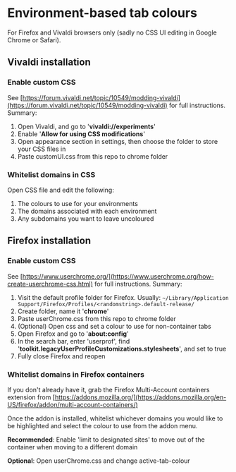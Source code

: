 # Environment-based tab colours
For Firefox and Vivaldi browsers only (sadly no CSS UI editing in Google Chrome or Safari).

## Vivaldi installation
### Enable custom CSS
See [https://forum.vivaldi.net/topic/10549/modding-vivaldi](https://forum.vivaldi.net/topic/10549/modding-vivaldi) for full instructions. Summary:

1. Open Vivaldi, and go to '**vivaldi://experiments**'
2. Enable '**Allow for using CSS modifications**'
3. Open appearance section in settings, then choose the folder to store your CSS files in
4. Paste customUI.css from this repo to chrome folder

### Whitelist domains in CSS
Open CSS file and edit the following:

1. The colours to use for your environments
2. The domains associated with each environment
3. Any subdomains you want to leave uncoloured

## Firefox installation
### Enable custom CSS
See [https://www.userchrome.org/](https://www.userchrome.org/how-create-userchrome-css.html) for full instructions. Summary:

1. Visit the default profile folder for Firefox. Usually: `~/Library/Application Support/Firefox/Profiles/<randomstring>.default-release/`
2. Create folder, name it '**chrome**'
3. Paste userChrome.css from this repo to chrome folder
4. (Optional) Open css and set a colour to use for non-container tabs
5. Open Firefox and go to '**about:config**'
6. In the search bar, enter 'userprof', find '**toolkit.legacyUserProfileCustomizations.stylesheets**', and set to true
7. Fully close Firefox and reopen

### Whitelist domains in Firefox containers
If you don't already have it, grab the Firefox Multi-Account  containers extension from [https://addons.mozilla.org/](https://addons.mozilla.org/en-US/firefox/addon/multi-account-containers/)

Once the addon is installed, whitelist whichever domains you would like to be highlighted and select the colour to use from the addon menu.

**Recommended**: Enable 'limit to designated sites' to move out of the container when moving to a different domain

**Optional**: Open userChrome.css and change active-tab-colour
